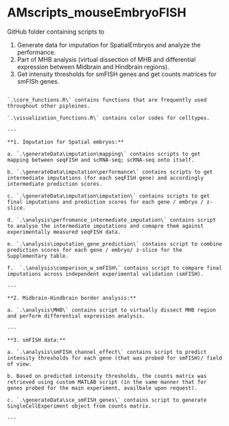 # AMscripts_mouseEmbryoFISH

GitHub folder containing scripts to 
1) Generate data for imputation for SpatialEmbryos and analyze the performance.
2) Part of MHB analysis (virtual dissection of MHB and differential expression between Midbrain and Hindbrain regions).
3) Get intensity thresholds for smFISH genes and get counts matrices for smFISh genes.

```Scripts:

`.\core_functions.R\` contains functions that are frequently used throughout other pipleines.

`.\visualization_functions.R\` contains color codes for celltypes.

---

**1. Imputation for Spatial embryos:**

a. `.\generateData\imputation\mapping\` contains scripts to get mapping between seqFISH and scRNA-seq; scRNA-seq onto itself.

b. `.\generateData\imputation\performance\` contains scripts to get intermediate imputations (for each seqFISH gene) and accordingly intermediate prediction scores.

c. `.\generateData\imputation\imputation\` contains scripts to get final imputations and prediction scores for each gene / embryo / z-slice.

d. `.\analysis\perfromance_intermediate_imputation\` contains script to analyse the intermediate imputations and comapre them against experimentally measured seqFISH data.

e. `.\analysis\imputation_gene_prediction\` contains script to combine prediction scores for each gene / embryo/ z-slice for the Supplementary table.

f.  `.\analysis\comparison_w_smFISH\` contains script to compare final imputations across independent experimental validation (smFISH).

---

**2. Midbrain-Hindbrain border analysis:**

a. `.\analysis\MHB\` contains script to virtually dissect MHB region and perform differential expression analysis.

---

**3. smFISH data:**

a. `.\analysis\smFISH_channel_effect\` contains script to predict intensity thresholds for each gene (that was probed for smFISH)/ field of view.

b. Based on predicted intensity thresholds, the counts matrix was retrieved using custom MATLAB script (in the same manner that for genes probed for the main experiment, availbale upon request).

c. `.\generateData\sce_smFISH_genes\` contains script to generate SingleCellExperiment object from counts matrix.

---
```
